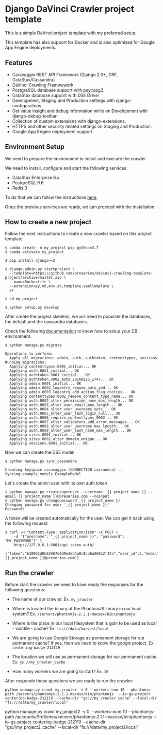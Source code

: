 # Django DaVinci Crawler project template

This is a simple DaVinci project template with my preferred setup. 

This template has also support for Docker and is also optimized for Google App Engine deployments.

## Features

- Caravaggio REST API Framework (Django 2.0+, DRF, DataStax/Cassandra)
- DaVinci Crawling Framwework 
- PostgreSQL database support with psycopg2.
- DataStax database support with DSE Driver
- Development, Staging and Production settings with django-configurations.
- Get value insight and debug information while on Development with django-debug-toolbar.
- Collection of custom extensions with django-extensions.
- HTTPS and other security related settings on Staging and Production.
- Google App Engine deployment support


## Environment Setup

We need to prepare the environment to install and execute the crawler.

We need to install, configure and start the following services:
 
- DataStax Enterprise 6.x
- PostgreSQL 9.6
- Redis 3

To do that we can follow the instructions [here](https://github.com/preseries/django-caravaggio-rest-api/blob/master/docs/local_environment.md). 

Once the previous services are ready, we can proceed with the installation.

## How to create a new project

Follow the next instructions to create a new crawler based on this project template:

```
$ conda create -n my_project pip python=3.7
$ conda activate my_project

$ pip install django>=2

$ django-admin.py startproject \
  --template=https://github.com/preseries/davinci-crawling-template-project/archive/master.zip \
  --name=Dockerfile \
  --extension=py,md,env,sh,template,yamltemplate \
  er
  
$ cd my_project

$ python setup.py develop
```

After create the project skeleton, we will need to populate the databases, the default and the cassandra databases.

Check the following [documentation](https://github.com/preseries/django-caravaggio-rest-api/blob/master/docs/local_environment.md) to know how to setup your DB environment.

```
$ python manage.py migrate

Operations to perform:
  Apply all migrations: admin, auth, authtoken, contenttypes, sessions
Running migrations:
  Applying contenttypes.0001_initial... OK
  Applying auth.0001_initial... OK
  Applying authtoken.0001_initial... OK
  Applying authtoken.0002_auto_20160226_1747... OK  
  Applying admin.0001_initial... OK
  Applying admin.0002_logentry_remove_auto_add... OK
  Applying admin.0003_logentry_add_action_flag_choices... OK
  Applying contenttypes.0002_remove_content_type_name... OK
  Applying auth.0002_alter_permission_name_max_length... OK
  Applying auth.0003_alter_user_email_max_length... OK
  Applying auth.0004_alter_user_username_opts... OK
  Applying auth.0005_alter_user_last_login_null... OK
  Applying auth.0006_require_contenttypes_0002... OK
  Applying auth.0007_alter_validators_add_error_messages... OK
  Applying auth.0008_alter_user_username_max_length... OK
  Applying auth.0009_alter_user_last_name_max_length... OK
  Applying sites.0001_initial... OK
  Applying sites.0002_alter_domain_unique... OK
  Applying sessions.0001_initial... OK
```

Now we can create the DSE model

```
$ python manage.py sync_cassandra

Creating keyspace caravaggio [CONNECTION cassandra] ..
Syncing example.models.ExampleModel
```

Let's create the admin user with its own auth token

```
$ python manage.py createsuperuser --username _{{ project_name }} --email {{ project_name }}@preseries.com --noinput
$ python manage.py changepassword _{{ project_name }}
Changing password for user '_{{ project_name }}'
Password: 
```

A token will be created automatically for the user. We can get it back using the following request:

```
$ curl -H "Content-Type: application/json" -X POST \
    -d '{"username": "_{{ project_name }}", "password": "MY_PASSWORD"}' \
    http://127.0.0.1:8001/api-token-auth/
    
{"token":"b10061d0b62867d0d9e3eb4a8c8cb6a068b2f14a","user_id":1,"email":"{{ project_name }}@preseries.com"}    
```

## Run the crawler

Before start the crawler we need to have ready the responses for the following questions:

- The name of our crawler. Ex. `my_crawler`

- Where is located the binary of the PhantomJS library in our local system? Ex. `/servers/phantomjs-2.1.1-macosx/bin/phantomjs`

- Where is the place in our local filesystem that is goin to be used as local - volatile - cache? Ex. `fs:///data/harvest/local`

- We are going to use Google Storage as permanent storage for our permanent cache? If yes, then we need to know the google project. Ex. `centering-badge-212119`

- The location we will use as permanent storage for our permanent cache. Ex. `gs://my_crawler_cache`

- How many workers we are going to start? Ex. `10`


After responde these questions we are ready to run the crawler: 

```
python manage.py crawl my_crawler -v 0 --workers-num 10 --phantomjs-path /servers/phantomjs-2.1.1-macosx/bin/phantomjs  --io-gs-project centering-badge-212119 --cache-dir "gs://my_crawler_cache" --local-dir "fs:///data/my_crawler/local"
```

python manage.py crawl my_project2 -v 0 --workers-num 10 --phantomjs-path /accounts/PreSeries/servers/phantomjs-2.1.1-macosx/bin/phantomjs  --io-gs-project centering-badge-212119 --cache-dir "gs://my_project2_cache" --local-dir "fs:///data/my_project2/local"
